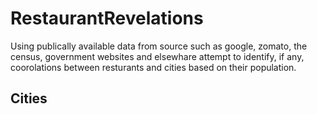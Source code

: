 # RestaurantRevelations
Using publically available data from source such as google, zomato, the census, government websites and elsewhare attempt to identify, if any, coorolations between resturants and cities based on their population.

## Cities
